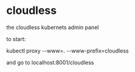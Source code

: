 # cloudless
the cloudless kubernets admin panel


to start:

kubectl proxy --www=. --www-prefix=cloudless


and go to localhost:8001/cloudless
